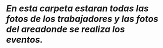 # *En esta carpeta estaran todas las fotos de los trabajadores y las fotos del areadonde se realiza los eventos.*